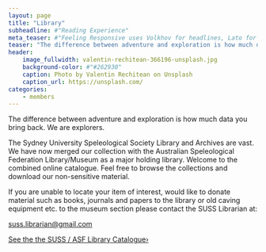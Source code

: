 ```yaml
---
layout: page
title: "Library"
subheadline: #"Reading Experience"
meta_teaser: #"Feeling Responsive uses Volkhov for headlines, Lato for everything else and if you are in need to show some code, it will be in Lucida Console."
teaser: "The difference between adventure and exploration is how much data you bring back. We are explorers."
header:
    image_fullwidth: valentin-rechitean-366196-unsplash.jpg
    background-color: #"#262930"
    caption: Photo by Valentin Rechitean on Unsplash
    caption_url: https://unsplash.com/
categories:
    - members
---
```


The difference between adventure and exploration is how much data you bring back. We are explorers.  
  
The Sydney University Speleological Society Library and Archives are vast. We have now merged our collection with the Australian Speleological Federation Library/Museum as a major holding library. Welcome to the combined online catalogue. Feel free to browse the collections and download our non-sensitive material.  
  
If you are unable to locate your item of interest, would like to donate material such as books, journals and papers to the library or old caving equipment etc. to the museum section please contact the SUSS Librarian at:  
  
suss.librarian@gmail.com



<a class="radius button small" href="https://opac.caves.org.au/">See the the SUSS / ASF Library Catalogue›</a>
